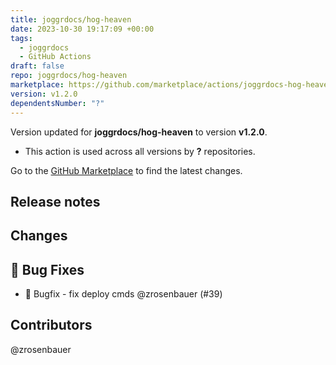 ```yaml
---
title: joggrdocs/hog-heaven
date: 2023-10-30 19:17:09 +00:00
tags:
  - joggrdocs
  - GitHub Actions
draft: false
repo: joggrdocs/hog-heaven
marketplace: https://github.com/marketplace/actions/joggrdocs-hog-heaven
version: v1.2.0
dependentsNumber: "?"
---
```



Version updated for **joggrdocs/hog-heaven** to version **v1.2.0**.
- This action is used across all versions by **?** repositories.

Go to the [GitHub Marketplace](https://github.com/marketplace/actions/joggrdocs-hog-heaven) to find the latest changes.

## Release notes

## Changes

## 🐛 Bug Fixes

- :bug: Bugfix - fix deploy cmds @zrosenbauer (#39)

## Contributors

@zrosenbauer

